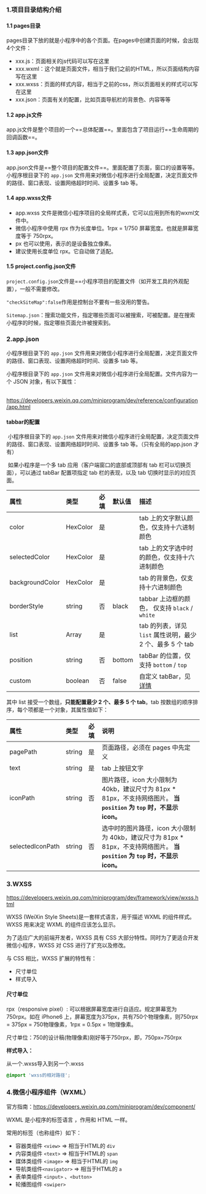 ### 1.项目目录结构介绍

#### 1.1 pages目录

​	pages目录下放的就是小程序中的各个页面。在pages中创建页面的时候，会出现4个文件：

* xxx.js：页面相关的js代码可以写在这里
* xxx.wxml：这个就是页面文件，相当于我们之前的HTML，所以页面结构内容写在这里
* xxx.wxss：页面的样式内容，相当于之前的css，所以页面相关的样式可以写在这里
* xxx.json：页面有关的配置，比如页面导航栏的背景色、内容等等

#### 1.2 app.js文件 

​	app.js文件是整个项目的一个==总体配置==。里面包含了项目运行==生命周期的回调函数==。

#### 1.3 app.json文件

​	app.json文件是==整个项目的配置文件==。里面配置了页面，窗口的设置等等。小程序根目录下的 `app.json` 文件用来对微信小程序进行全局配置，决定页面文件的路径、窗口表现、设置网络超时时间、设置多 tab 等。

#### 1.4 app.wxss文件

* app.wxss 文件是微信小程序项目的全局样式表，它可以应用到所有的wxml文件中。
* 微信小程序中使用 rpx 作为长度单位。1rpx = 1/750 屏幕宽度。也就是屏幕宽度等于 750rpx。
* px 也可以使用，表示的是设备独立像素。
* 建议使用长度单位 rpx。它自动做了适配。

#### 1.5 project.config.json文件

​	`project.config.json`文件是==小程序项目的配置文件（如开发工具的外观配置），一般不需要修改。

​	`"checkSiteMap":false`作用是控制台不要有一些没用的警告。

​	`Sitemap.json`：搜索功能文件，指定哪些页面可以被搜索，可被配置。是在搜索小程序的时候，指定哪些页面允许被搜索到。

### 2.app.json

小程序根目录下的 `app.json` 文件用来对微信小程序进行全局配置，决定页面文件的路径、窗口表现、设置网络超时时间、设置多 tab 等。

小程序根目录下的 `app.json` 文件用来对微信小程序进行全局配置。文件内容为一个 JSON 对象，有以下属性：

​	https://developers.weixin.qq.com/miniprogram/dev/reference/configuration/app.html

####  tabbar的配置

​	小程序根目录下的 `app.json` 文件用来对微信小程序进行全局配置，决定页面文件的路径、窗口表现、设置网络超时时间、设置多 tab 等。（只有全局的app.json 才有）

​	如果小程序是一个多 tab 应用（客户端窗口的底部或顶部有 tab 栏可以切换页面），可以通过 tabBar 配置项指定 tab 栏的表现，以及 tab 切换时显示的对应页面。

| 属性            | 类型     | 必填 | 默认值 | 描述                                                         |
| :-------------- | :------- | :--- | :----- | :----------------------------------------------------------- |
| color           | HexColor | 是   |        | tab 上的文字默认颜色，仅支持十六进制颜色                     |
| selectedColor   | HexColor | 是   |        | tab 上的文字选中时的颜色，仅支持十六进制颜色                 |
| backgroundColor | HexColor | 是   |        | tab 的背景色，仅支持十六进制颜色                             |
| borderStyle     | string   | 否   | black  | tabbar 上边框的颜色， 仅支持 `black` / `white`               |
| list            | Array    | 是   |        | tab 的列表，详见 `list` 属性说明，最少 2 个、最多 5 个 tab   |
| position        | string   | 否   | bottom | tabBar 的位置，仅支持 `bottom` / `top`                       |
| custom          | boolean  | 否   | false  | 自定义 tabBar，见[详情](https://developers.weixin.qq.com/miniprogram/dev/framework/ability/custom-tabbar.html) |

其中 list 接受一个数组，**只能配置最少 2 个、最多 5 个 tab**。tab 按数组的顺序排序，每个项都是一个对象，其属性值如下：

| 属性             | 类型   | 必填 | 说明                                                         |
| :--------------- | :----- | :--- | :----------------------------------------------------------- |
| pagePath         | string | 是   | 页面路径，必须在 pages 中先定义                              |
| text             | string | 是   | tab 上按钮文字                                               |
| iconPath         | string | 否   | 图片路径，icon 大小限制为 40kb，建议尺寸为 81px * 81px，不支持网络图片。 **当 `position` 为 `top` 时，不显示 icon。** |
| selectedIconPath | string | 否   | 选中时的图片路径，icon 大小限制为 40kb，建议尺寸为 81px * 81px，不支持网络图片。 **当 `position` 为 `top` 时，不显示 icon。** |

### 3.WXSS

https://developers.weixin.qq.com/miniprogram/dev/framework/view/wxss.html

WXSS (WeiXin Style Sheets)是一套样式语言，用于描述 WXML 的组件样式。WXSS 用来决定 WXML 的组件应该怎么显示。

为了适应广大的前端开发者，WXSS 具有 CSS 大部分特性。同时为了更适合开发微信小程序，WXSS 对 CSS 进行了扩充以及修改。

与 CSS 相比，WXSS 扩展的特性有：

- 尺寸单位
- 样式导入

#### 尺寸单位

rpx（responsive pixel）: 可以根据屏幕宽度进行自适应。规定屏幕宽为750rpx。如在 iPhone6 上，屏幕宽度为375px，共有750个物理像素，则750rpx = 375px = 750物理像素，1rpx = 0.5px = 1物理像素。

尺寸单位：750的设计稿(物理像素)刚好等于750rpx，即，750px=750rpx

**样式导入：**

从一个.wxss导入到另一个.wxss

```css
@import 'wxss的相对路径';
```

### 4.微信小程序组件（WXML）

官方指南：https://developers.weixin.qq.com/miniprogram/dev/component/

WXML 是小程序的标签语言 ，作用和 HTML 一样。

常用的标签（也称组件）如下：

- 容器类组件 `<view>` => 相当于HTML的 `div`
- 内容类组件 `<text>` => 相当于HTML的 `span`
- 媒体类组件 `<image>` => 相当于HTML的 `img`
- 导航类组件`<navigator>` => 相当于HTML的 `a`
- 表单类组件 `<input>` 、`<button>`
- 轮播图组件 `<swiper>`